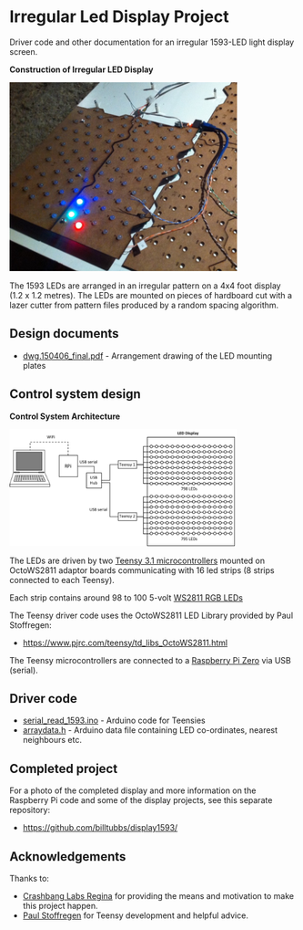 # Irregular Led Display Project

Driver code and other documentation for an irregular 1593-LED light display screen.

**Construction of Irregular LED Display**

<IMG SRC="images/160505photo_ledproject03_cropped.jpg" WIDTH=400>

The 1593 LEDs are arranged in an irregular pattern on a 4x4 foot display (1.2 x 1.2 metres).  The LEDs are mounted on pieces of hardboard cut with a lazer cutter from pattern files produced by a random spacing algorithm.

## Design documents
* [dwg.150406_final.pdf](https://github.com/billtubbs/led-display-project/blob/master/dwg.150406_final.pdf) - Arrangement drawing of the LED mounting plates


## Control system design

**Control System Architecture**

<IMG SRC="images/LED-display-architecture-diagram.png" WIDTH=400>

The LEDs are driven by two [Teensy 3.1 microcontrollers](https://www.pjrc.com/teensy/teensy31.html) mounted on OctoWS2811 adaptor boards communicating with 16 led strips (8 strips connected to each Teensy).

Each strip contains around 98 to 100 5-volt [WS2811 RGB LEDs](https://www.aliexpress.com/item/DC5V-WS2811-pixel-node-50node-a-string-non-waterproof-SIZE-13mm-13mm/1624010105.html) 

The Teensy driver code uses the OctoWS2811 LED Library provided by Paul Stoffregen:
* https://www.pjrc.com/teensy/td_libs_OctoWS2811.html

The Teensy microcontrollers are connected to a [Raspberry Pi Zero](https://www.raspberrypi.org/products/raspberry-pi-zero/) via USB (serial).

## Driver code

* [serial_read_1593.ino](https://github.com/billtubbs/led-display-project/blob/master/serial_read_1593.ino) - Arduino code for Teensies
* [arraydata.h](https://github.com/billtubbs/led-display-project/blob/master/arraydata.h) - Arduino data file containing LED co-ordinates, nearest neighbours etc.

## Completed project

For a photo of the completed display and more information on the Raspberry Pi code and some of the display projects, see this separate repository:
* https://github.com/billtubbs/display1593/


## Acknowledgements

Thanks to:
* [Crashbang Labs Regina](https://crashbanglabs.net) for providing the means and motivation to make this project happen.
* [Paul Stoffregen](https://github.com/PaulStoffregen) for Teensy development and helpful advice.


